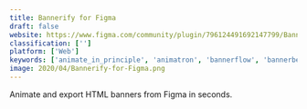 ```yaml
---
title: Bannerify for Figma
draft: false 
website: https://www.figma.com/community/plugin/796124491692147799/Bannerify
classification: ['']
platform: ['Web']
keywords: ['animate_in_principle', 'animatron', 'bannerflow', 'bannerbear', 'bannereasy', 'bannerwise', 'framer', 'scalable', 'simplewealth', 'spaceship_zsh', 'storyly']
image: 2020/04/Bannerify-for-Figma.png
---
```

Animate and export HTML banners from Figma in seconds.